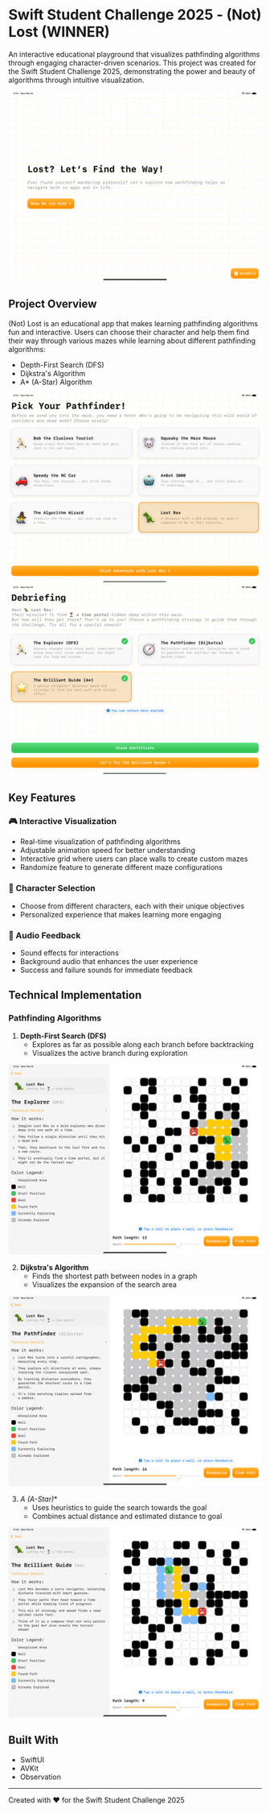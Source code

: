 # Swift Student Challenge 2025 - (Not) Lost (WINNER)

An interactive educational playground that visualizes pathfinding algorithms through engaging character-driven scenarios. This project was created for the Swift Student Challenge 2025, demonstrating the power and beauty of algorithms through intuitive visualization.

![App Overview](Images/overview.png)

## Project Overview

(Not) Lost is an educational app that makes learning pathfinding algorithms fun and interactive. Users can choose their character and help them find their way through various mazes while learning about different pathfinding algorithms:

- Depth-First Search (DFS)
- Dijkstra's Algorithm
- A* (A-Star) Algorithm

![Character Selection](Images/character-selection.png)
![Alogirthm Selection](Images/algorithm-selection.png)

## Key Features

### 🎮 Interactive Visualization
- Real-time visualization of pathfinding algorithms
- Adjustable animation speed for better understanding
- Interactive grid where users can place walls to create custom mazes
- Randomize feature to generate different maze configurations

### 👾 Character Selection
- Choose from different characters, each with their unique objectives
- Personalized experience that makes learning more engaging

### 🎵 Audio Feedback
- Sound effects for interactions
- Background audio that enhances the user experience
- Success and failure sounds for immediate feedback

## Technical Implementation

### Pathfinding Algorithms

1. **Depth-First Search (DFS)**
   - Explores as far as possible along each branch before backtracking
   - Visualizes the active branch during exploration

![DFS Visualization](Images/dfs.png)

2. **Dijkstra's Algorithm**
   - Finds the shortest path between nodes in a graph
   - Visualizes the expansion of the search area

![Dijkstra Visualization](Images/dijkstra.png)

3. **A* (A-Star)**
   - Uses heuristics to guide the search towards the goal
   - Combines actual distance and estimated distance to goal

![A* Visualization](Images/astar.png)

## Built With

- SwiftUI
- AVKit
- Observation

---

Created with ❤️ for the Swift Student Challenge 2025
